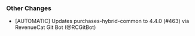 ### Other Changes
* [AUTOMATIC] Updates purchases-hybrid-common to 4.4.0 (#463) via RevenueCat Git Bot (@RCGitBot)
